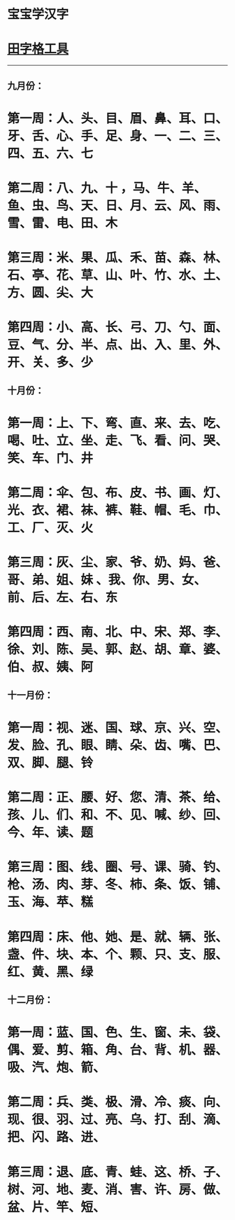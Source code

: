 # 宝宝学汉字  
# [田字格工具](https://www.an2.net/)
--- 
## 九月份：
# 第一周：人、头、目、眉、鼻、耳、口、牙、舌、心、手、足、身、一、二、三、四、五、六、七

# 第二周：八、九、十 ，马、牛、羊、鱼、虫、鸟、天、日、月、云、风、雨、雪、雷、电、田、木

# 第三周：米、果、瓜、禾、苗、森、林、石、亭、花、草、山、叶、竹、水、土、方、圆、尖、大

# 第四周：小、高、长、弓、刀、勺、面、豆、气、分、半、点、出、入、里、外、开、关、多、少

## 十月份：
# 第一周：上、下、弯、直、来、去、吃、喝、吐、立、坐、走、飞、看、问、哭、笑、车、门、井

# 第二周：伞、包、布、皮、书、画、灯、光、衣、裙、袜、裤、鞋、帽、毛、巾、工、厂、灭、火

# 第三周：灰、尘、家、爷、奶、妈、爸、哥、弟、姐、妹 、我、你、男、女、前、后、左、右、东

# 第四周：西、南、北、中、宋、郑、李、徐、刘、陈、吴、郭、赵、胡、章、婆、伯、叔、姨、阿

## 十一月份：
# 第一周：视、迷、国、球、京、兴、空、发、脸、孔、眼、睛、朵、齿、嘴、巴、双、脚、腿、铃

# 第二周：正、腰、好、您、清、茶、给、孩、儿、们、和、不、见、喊、纱、回、今、年、读、题

# 第三周：图、线、圈、号、课、骑、钓、枪、汤、肉、芽、冬、柿、条、饭、铺、玉、海、苹、糕

# 第四周：床、他、她、是、就、辆、张、盏、件、块、本、个、颗、只、支、服、红、黄、黑、绿

## 十二月份：
# 第一周：蓝、国、色、生、窗、未、袋、偶、爱、剪、箱、角、台、背、机、器、吸、汽、炮、箭、

# 第二周：兵、类、极、滑、冷、痰、向、现、很、羽、过、亮、乌、打、刮、滴、把、闪、路、进、

# 第三周：退、底、青、蛙、这、桥、子、树、河、地、麦、消、害、许、房、做、盆、片、竿、短、

